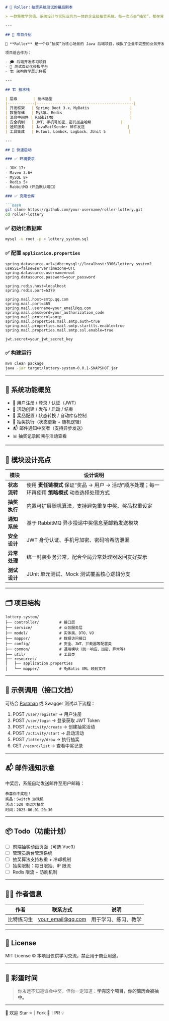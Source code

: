 ````markdown
# 🎰 Roller：抽奖系统测试的幕后剧本

> 一款集教学价值、系统设计与实际业务为一体的企业级抽奖系统。每一次点击“抽奖”，都在背后驱动一次数据库写入、一次消息投递、一次状态变更和一次设计模式的实践。

---

## 🌟 项目介绍

🎯 **Roller** 是一个以“抽奖”为核心场景的 Java 后端项目，模拟了企业中完整的业务开发流程，包括需求建模、模块划分、权限控制、状态流转、任务调度等内容。

项目适合作为：

- 🎓 后端开发练习项目
- 🧪 测试自动化模拟平台
- 🏗️ 架构教学展示样板

---

## 🏗 技术栈

| 层级       | 技术选型                                  |
|------------|-------------------------------------------|
| 开发框架   | Spring Boot 3.x、MyBatis                  |
| 数据存储   | MySQL、Redis                              |
| 消息中间件 | RabbitMQ                                  |
| 安全机制   | JWT、手机号加密、密码加盐哈希             |
| 通知服务   | JavaMailSender 邮件发送                   |
| 工具集成   | Hutool、Lombok、Logback、JUnit 5          |

---

## 🚀 快速启动

### ✅ 环境要求

- JDK 17+
- Maven 3.6+
- MySQL 8+
- Redis 5+
- RabbitMQ（开启默认端口）

### ✅ 克隆仓库

```bash
git clone https://github.com/your-username/roller-lottery.git
cd roller-lottery
````

### ✅ 初始化数据库

```bash
mysql -u root -p < lottery_system.sql
```

### ✅ 配置 `application.properties`

```properties
spring.datasource.url=jdbc:mysql://localhost:3306/lottery_system?useSSL=false&serverTimezone=UTC
spring.datasource.username=root
spring.datasource.password=your_password

spring.redis.host=localhost
spring.redis.port=6379

spring.mail.host=smtp.qq.com
spring.mail.port=465
spring.mail.username=your_email@qq.com
spring.mail.password=your_authorization_code
spring.mail.protocol=smtp
spring.mail.properties.mail.smtp.auth=true
spring.mail.properties.mail.smtp.starttls.enable=true
spring.mail.properties.mail.smtp.ssl.enable=true

jwt.secret=your_jwt_secret_key
```

### ✅ 构建运行

```bash
mvn clean package
java -jar target/lottery-system-0.0.1-SNAPSHOT.jar
```

---

## 🔑 系统功能概览

* 👤 用户注册 / 登录 / 认证（JWT）
* 🎯 活动创建 / 发布 / 启动 / 结束
* 🎁 奖品配置 / 状态转换 / 自动库存控制
* 🎲 抽奖执行（状态更新 + 随机逻辑）
* 📬 邮件通知中奖者（支持异步发送）
* 📊 抽奖记录回溯与活动查看

---

## 🧩 模块设计亮点

| 模块       | 设计说明                                                       |
| -------- | ---------------------------------------------------------- |
| **状态流转** | 使用 **责任链模式** 保证“奖品 → 用户 → 活动”顺序处理；每一环再使用 **策略模式** 动态选择处理方式 |
| **抽奖执行** | 内置可扩展随机算法，支持避免重复中奖、奖品权重设定                                  |
| **通知系统** | 基于 RabbitMQ 异步投递中奖信息至邮箱发送模块                                |
| **安全设计** | JWT 身份认证、手机号加密、密码哈希防泄漏                                     |
| **异常处理** | 统一封装业务异常，配合全局异常处理器返回友好提示                                   |
| **测试设计** | JUnit 单元测试、Mock 测试覆盖核心逻辑分支                                 |

---

## 🗂️ 项目结构

```text
lottery-system/
├── controller/         # 接口层
├── service/            # 业务服务层
├── model/              # 实体类、DTO、VO
├── mapper/             # 数据访问接口
├── config/             # 安全、JWT、拦截器等配置类
├── common/             # 通用模块（统一响应、加密、异常等）
├── util/               # 工具类
├── resources/
│   ├── application.properties
│   └── mapper/         # MyBatis XML 映射文件
```

---

## 🧪 示例调用（接口文档）

可结合 [Postman](https://www.postman.com/) 或 Swagger 测试以下流程：

1. POST `/user/register` → 用户注册
2. POST `/user/login` → 登录获取 JWT Token
3. POST `/activity/create` → 创建抽奖活动
4. POST `/activity/start` → 启动活动
5. POST `/lottery/draw` → 执行抽奖
6. GET `/record/list` → 查看中奖记录

---

## 📬 邮件通知示意

中奖后，系统自动发送邮件至用户邮箱：

```
恭喜你中奖啦！
奖品：Switch 游戏机
活动：520 幸运大抽奖
时间：2025-06-01 20:30
```

---

## 📦 Todo（功能计划）

* [ ] 前端抽奖动画页面（可选 Vue3）
* [ ] 管理员后台管理系统
* [ ] 抽奖算法支持权重 + 冷却机制
* [ ] 抽奖限制：每日限抽、IP 限流
* [ ] Redis 限流 + 防刷机制

---

## 🙋‍♀️ 作者信息

| 作者    | 联系方式                                           | 说明         |
| ----- | ---------------------------------------------- | ---------- |
| 比特练习生 | [your\_email@qq.com](mailto:your_email@qq.com) | 用于学习、练习、教学 |

---

## 📄 License

MIT License © 本项目仅供学习交流，禁止用于商业用途。

---

## 🌈 彩蛋时间

> 你永远不知道谁会中奖，但你一定知道：**学完这个项目，你的简历会被抽中。**

---

🎉 欢迎 Star ⭐｜Fork 🍴｜PR 💡

```

